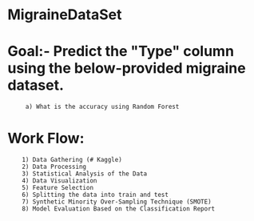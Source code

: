 # MigraineDataSet

# Goal:- Predict the "Type" column using the below-provided migraine dataset.
         a) What is the accuracy using Random Forest

   
# Work Flow:
        1) Data Gathering (# Kaggle)
        2) Data Processing
        3) Statistical Analysis of the Data
        4) Data Visualization
        5) Feature Selection
        6) Splitting the data into train and test
        7) Synthetic Minority Over-Sampling Technique (SMOTE)
        8) Model Evaluation Based on the Classification Report
